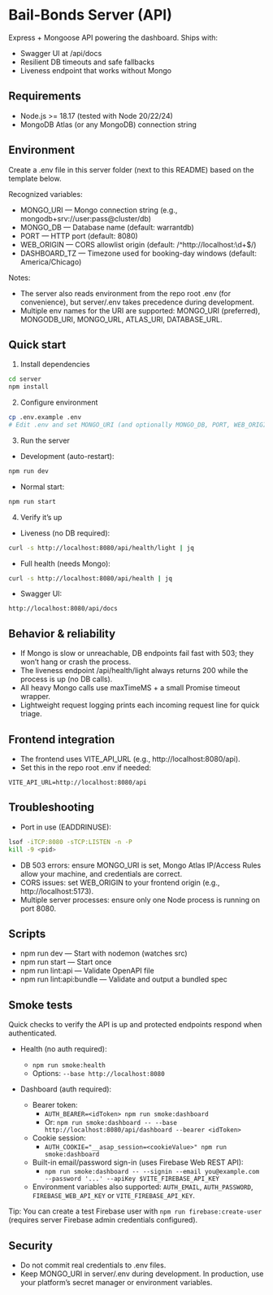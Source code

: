 # Bail-Bonds Server (API)

Express + Mongoose API powering the dashboard. Ships with:
- Swagger UI at /api/docs
- Resilient DB timeouts and safe fallbacks
- Liveness endpoint that works without Mongo

## Requirements
- Node.js >= 18.17 (tested with Node 20/22/24)
- MongoDB Atlas (or any MongoDB) connection string

## Environment
Create a .env file in this server folder (next to this README) based on the template below.

Recognized variables:
- MONGO_URI — Mongo connection string (e.g., mongodb+srv://user:pass@cluster/db)
- MONGO_DB — Database name (default: warrantdb)
- PORT — HTTP port (default: 8080)
- WEB_ORIGIN — CORS allowlist origin (default: /^http:\/\/localhost:\\d+$/)
- DASHBOARD_TZ — Timezone used for booking-day windows (default: America/Chicago)

Notes:
- The server also reads environment from the repo root .env (for convenience), but server/.env takes precedence during development.
- Multiple env names for the URI are supported: MONGO_URI (preferred), MONGODB_URI, MONGO_URL, ATLAS_URI, DATABASE_URL.

## Quick start

1) Install dependencies

```bash
cd server
npm install
```

2) Configure environment

```bash
cp .env.example .env
# Edit .env and set MONGO_URI (and optionally MONGO_DB, PORT, WEB_ORIGIN)
```

3) Run the server

- Development (auto-restart):
```bash
npm run dev
```
- Normal start:
```bash
npm run start
```

4) Verify it’s up

- Liveness (no DB required):
```bash
curl -s http://localhost:8080/api/health/light | jq
```
- Full health (needs Mongo):
```bash
curl -s http://localhost:8080/api/health | jq
```
- Swagger UI:
```
http://localhost:8080/api/docs
```

## Behavior & reliability
- If Mongo is slow or unreachable, DB endpoints fail fast with 503; they won’t hang or crash the process.
- The liveness endpoint /api/health/light always returns 200 while the process is up (no DB calls).
- All heavy Mongo calls use maxTimeMS + a small Promise timeout wrapper.
- Lightweight request logging prints each incoming request line for quick triage.

## Frontend integration
- The frontend uses VITE_API_URL (e.g., http://localhost:8080/api).
- Set this in the repo root .env if needed:
```
VITE_API_URL=http://localhost:8080/api
```

## Troubleshooting
- Port in use (EADDRINUSE):
```bash
lsof -iTCP:8080 -sTCP:LISTEN -n -P
kill -9 <pid>
```
- DB 503 errors: ensure MONGO_URI is set, Mongo Atlas IP/Access Rules allow your machine, and credentials are correct.
- CORS issues: set WEB_ORIGIN to your frontend origin (e.g., http://localhost:5173).
- Multiple server processes: ensure only one Node process is running on port 8080.

## Scripts
- npm run dev — Start with nodemon (watches src)
- npm run start — Start once
- npm run lint:api — Validate OpenAPI file
- npm run lint:api:bundle — Validate and output a bundled spec

## Smoke tests
Quick checks to verify the API is up and protected endpoints respond when authenticated.

- Health (no auth required):
	- `npm run smoke:health`
	- Options: `--base http://localhost:8080`

- Dashboard (auth required):
	- Bearer token:
		- `AUTH_BEARER=<idToken> npm run smoke:dashboard`
		- Or: `npm run smoke:dashboard -- --base http://localhost:8080/api/dashboard --bearer <idToken>`
	- Cookie session:
		- `AUTH_COOKIE="__asap_session=<cookieValue>" npm run smoke:dashboard`
	- Built-in email/password sign-in (uses Firebase Web REST API):
		- `npm run smoke:dashboard -- --signin --email you@example.com --password '...' --apiKey $VITE_FIREBASE_API_KEY`
	- Environment variables also supported: `AUTH_EMAIL`, `AUTH_PASSWORD`, `FIREBASE_WEB_API_KEY` or `VITE_FIREBASE_API_KEY`.

Tip: You can create a test Firebase user with `npm run firebase:create-user` (requires server Firebase admin credentials configured).

## Security
- Do not commit real credentials to .env files.
- Keep MONGO_URI in server/.env during development. In production, use your platform’s secret manager or environment variables.
